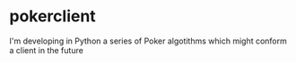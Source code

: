 # pokerclient
I'm developing in Python a series of Poker algotithms which might conform a client in the future
